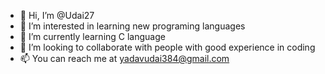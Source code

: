 - 👋 Hi, I’m @Udai27
- 👀 I’m interested in learning new programing languages
- 🌱 I’m currently learning C language
- 💞️ I’m looking to collaborate with people with good experience in coding
- 📫 You can reach me at yadavudai384@gmail.com

<!---
Udai27/Udai27 is a ✨ special ✨ repository because its `README.md` (this file) appears on your GitHub profile.
You can click the Preview link to take a look at your changes.
--->
